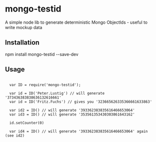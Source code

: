 # mongo-testid
A simple node lib to generate deterministic Mongo ObjectIds - useful to write mockup data

## Installation

   npm install mongo-testid --save-dev

## Usage

```

  var ID = require('mongo-testid');
  
  var id = ID('Peter.Lustig') // will generate '373436383838636132616661'
  var id = ID('Fritz.Fuchs') // gives you '323665626335366661633863'
  
  var id2 = ID() // will generate '393362383835616466653064'
  var id3 = ID() // will generate '353561353430303861643162'
  
  id.setCounter(0)
  
  var id4 = ID() // will generate '393362383835616466653064' again (see id2)
  
  
```

